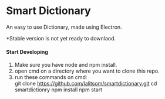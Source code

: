 Smart Dictionary
=======================

An easy to use Dictionary, made using Electron.

  *Stable version is not yet ready to downlaod.

#### Start Developing
1. Make sure you have node and npm install.
2. open cmd on a directory where you want to clone this repo.
3. run these commands on cmd:  
    git clone https://github.com/lalitsom/smartdictionary.git
    cd smartdictionry
    npm install
    npm start
